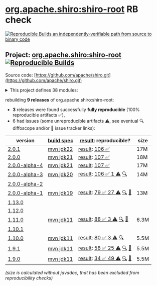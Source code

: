 [org.apache.shiro:shiro-root](https://central.sonatype.com/artifact/org.apache.shiro/shiro-root/versions) RB check
=======

[![Reproducible Builds](https://reproducible-builds.org/images/logos/rb.svg) an independently-verifiable path from source to binary code](https://reproducible-builds.org/)

## Project: [org.apache.shiro:shiro-root](https://central.sonatype.com/artifact/org.apache.shiro/shiro-root/versions) [![Reproducible Builds](https://img.shields.io/endpoint?url=https://raw.githubusercontent.com/jvm-repo-rebuild/reproducible-central/master/content/org/apache/shiro/badge.json)](https://github.com/jvm-repo-rebuild/reproducible-central/blob/master/content/org/apache/shiro/README.md)

Source code: [https://github.com/apache/shiro.git](https://github.com/apache/shiro.git)

<details><summary>This project defines 38 modules:</summary>

* [org.apache.shiro.crypto:shiro-crypto-support](https://central.sonatype.com/artifact/org.apache.shiro.crypto/shiro-crypto-support/overview)
* [org.apache.shiro.crypto:shiro-hashes-argon2](https://central.sonatype.com/artifact/org.apache.shiro.crypto/shiro-hashes-argon2/overview)
* [org.apache.shiro.crypto:shiro-hashes-bcrypt](https://central.sonatype.com/artifact/org.apache.shiro.crypto/shiro-hashes-bcrypt/overview)
* [org.apache.shiro.tools:shiro-tools](https://central.sonatype.com/artifact/org.apache.shiro.tools/shiro-tools/overview)
* [org.apache.shiro.tools:shiro-tools-hasher](https://central.sonatype.com/artifact/org.apache.shiro.tools/shiro-tools-hasher/overview)
* [org.apache.shiro:shiro-all](https://central.sonatype.com/artifact/org.apache.shiro/shiro-all/overview)
* [org.apache.shiro:shiro-aspectj](https://central.sonatype.com/artifact/org.apache.shiro/shiro-aspectj/overview)
* [org.apache.shiro:shiro-bom](https://central.sonatype.com/artifact/org.apache.shiro/shiro-bom/overview)
* [org.apache.shiro:shiro-cache](https://central.sonatype.com/artifact/org.apache.shiro/shiro-cache/overview)
* [org.apache.shiro:shiro-cas](https://central.sonatype.com/artifact/org.apache.shiro/shiro-cas/overview)
* [org.apache.shiro:shiro-cdi](https://central.sonatype.com/artifact/org.apache.shiro/shiro-cdi/overview)
* [org.apache.shiro:shiro-config](https://central.sonatype.com/artifact/org.apache.shiro/shiro-config/overview)
* [org.apache.shiro:shiro-config-core](https://central.sonatype.com/artifact/org.apache.shiro/shiro-config-core/overview)
* [org.apache.shiro:shiro-config-ogdl](https://central.sonatype.com/artifact/org.apache.shiro/shiro-config-ogdl/overview)
* [org.apache.shiro:shiro-core](https://central.sonatype.com/artifact/org.apache.shiro/shiro-core/overview)
* [org.apache.shiro:shiro-crypto](https://central.sonatype.com/artifact/org.apache.shiro/shiro-crypto/overview)
* [org.apache.shiro:shiro-crypto-cipher](https://central.sonatype.com/artifact/org.apache.shiro/shiro-crypto-cipher/overview)
* [org.apache.shiro:shiro-crypto-core](https://central.sonatype.com/artifact/org.apache.shiro/shiro-crypto-core/overview)
* [org.apache.shiro:shiro-crypto-hash](https://central.sonatype.com/artifact/org.apache.shiro/shiro-crypto-hash/overview)
* [org.apache.shiro:shiro-ehcache](https://central.sonatype.com/artifact/org.apache.shiro/shiro-ehcache/overview)
* [org.apache.shiro:shiro-event](https://central.sonatype.com/artifact/org.apache.shiro/shiro-event/overview)
* [org.apache.shiro:shiro-features](https://central.sonatype.com/artifact/org.apache.shiro/shiro-features/overview)
* [org.apache.shiro:shiro-guice](https://central.sonatype.com/artifact/org.apache.shiro/shiro-guice/overview)
* [org.apache.shiro:shiro-hazelcast](https://central.sonatype.com/artifact/org.apache.shiro/shiro-hazelcast/overview)
* [org.apache.shiro:shiro-jakarta-ee](https://central.sonatype.com/artifact/org.apache.shiro/shiro-jakarta-ee/overview)
* [org.apache.shiro:shiro-jaxrs](https://central.sonatype.com/artifact/org.apache.shiro/shiro-jaxrs/overview)
* [org.apache.shiro:shiro-jcache](https://central.sonatype.com/artifact/org.apache.shiro/shiro-jcache/overview)
* [org.apache.shiro:shiro-lang](https://central.sonatype.com/artifact/org.apache.shiro/shiro-lang/overview)
* [org.apache.shiro:shiro-quartz](https://central.sonatype.com/artifact/org.apache.shiro/shiro-quartz/overview)
* [org.apache.shiro:shiro-root](https://central.sonatype.com/artifact/org.apache.shiro/shiro-root/overview)
* [org.apache.shiro:shiro-servlet-plugin](https://central.sonatype.com/artifact/org.apache.shiro/shiro-servlet-plugin/overview)
* [org.apache.shiro:shiro-spring](https://central.sonatype.com/artifact/org.apache.shiro/shiro-spring/overview)
* [org.apache.shiro:shiro-spring-boot](https://central.sonatype.com/artifact/org.apache.shiro/shiro-spring-boot/overview)
* [org.apache.shiro:shiro-spring-boot-starter](https://central.sonatype.com/artifact/org.apache.shiro/shiro-spring-boot-starter/overview)
* [org.apache.shiro:shiro-spring-boot-web-starter](https://central.sonatype.com/artifact/org.apache.shiro/shiro-spring-boot-web-starter/overview)
* [org.apache.shiro:shiro-support](https://central.sonatype.com/artifact/org.apache.shiro/shiro-support/overview)
* [org.apache.shiro:shiro-test-coverage](https://central.sonatype.com/artifact/org.apache.shiro/shiro-test-coverage/overview)
* [org.apache.shiro:shiro-web](https://central.sonatype.com/artifact/org.apache.shiro/shiro-web/overview)
</details>

rebuilding **9 releases** of org.apache.shiro:shiro-root:
- **3** releases were found successfully **fully reproducible** (100% reproducible artifacts :white_check_mark:),
- 6 had issues (some unreproducible artifacts :warning:, see eventual :mag: diffoscope and/or :memo: issue tracker links):

| version | [build spec](/BUILDSPEC.md) | [result](https://reproducible-builds.org/docs/jvm/): reproducible? | size |
| -- | --------- | ------ | -- |
| [2.0.1](https://central.sonatype.com/artifact/org.apache.shiro/shiro-root/2.0.1/pom) | [mvn jdk22](shiro-2.0.1.buildspec) | [result](shiro-root-2.0.1.buildinfo): [106 :white_check_mark: ](shiro-root-2.0.1.buildcompare) | 17M |
| [2.0.0](https://central.sonatype.com/artifact/org.apache.shiro/shiro-root/2.0.0/pom) | [mvn jdk21](shiro-2.0.0.buildspec) | [result](shiro-root-2.0.0.buildinfo): [107 :white_check_mark: ](shiro-root-2.0.0.buildcompare) | 18M |
| [2.0.0-alpha-4](https://central.sonatype.com/artifact/org.apache.shiro/shiro-root/2.0.0-alpha-4/pom) | [mvn jdk21](shiro-2.0.0-alpha-4.buildspec) | [result](shiro-root-2.0.0-alpha-4.buildinfo): [107 :white_check_mark: ](shiro-root-2.0.0-alpha-4.buildcompare) | 17M |
| [2.0.0-alpha-3](https://central.sonatype.com/artifact/org.apache.shiro/shiro-root/2.0.0-alpha-3/pom) | [mvn jdk20](shiro-2.0.0-alpha-3.buildspec) | [result](shiro-root-2.0.0-alpha-3.buildinfo): [106 :white_check_mark:  1 :warning:](shiro-root-2.0.0-alpha-3.buildcompare) [:mag:](shiro-root-2.0.0-alpha-3.diffoscope) | 14M |
| [2.0.0-alpha-2](https://central.sonatype.com/artifact/org.apache.shiro/shiro-root/2.0.0-alpha-2/pom) | | | |
| [2.0.0-alpha-1](https://central.sonatype.com/artifact/org.apache.shiro/shiro-root/2.0.0-alpha-1/pom) | [mvn jdk19](shiro-2.0.0-alpha-1.buildspec) | [result](shiro-root-2.0.0-alpha-1.buildinfo): [79 :white_check_mark:  27 :warning:](shiro-root-2.0.0-alpha-1.buildcompare) [:mag:](shiro-root-2.0.0-alpha-1.diffoscope) [:memo:](https://github.com/apache/shiro/pull/1013) | 13M |
| [1.13.0](https://central.sonatype.com/artifact/org.apache.shiro/shiro-root/1.13.0/pom) | | | |
| [1.12.0](https://central.sonatype.com/artifact/org.apache.shiro/shiro-root/1.12.0/pom) | | | |
| [1.11.0](https://central.sonatype.com/artifact/org.apache.shiro/shiro-root/1.11.0/pom) | [mvn jdk11](shiro-1.11.0.buildspec) | [result](shiro-root-1.11.0.buildinfo): [88 :white_check_mark:  3 :warning:](shiro-root-1.11.0.buildcompare) [:mag:](shiro-root-1.11.0.diffoscope) [:memo:](https://github.com/apache/shiro/pull/1013) | 6.3M |
| [1.10.1](https://central.sonatype.com/artifact/org.apache.shiro/shiro-root/1.10.1/pom) | | | |
| [1.10.0](https://central.sonatype.com/artifact/org.apache.shiro/shiro-root/1.10.0/pom) | [mvn jdk11](shiro-1.10.0.buildspec) | [result](shiro-root-1.10.0.buildinfo): [80 :white_check_mark:  3 :warning:](shiro-root-1.10.0.buildcompare) [:mag:](shiro-root-1.10.0.diffoscope) | 5.5M |
| [1.9.1](https://central.sonatype.com/artifact/org.apache.shiro/shiro-root/1.9.1/pom) | [mvn jdk11](shiro-1.9.1.buildspec) | [result](shiro-root-1.9.1.buildinfo): [58 :white_check_mark:  25 :warning:](shiro-root-1.9.1.buildcompare) [:mag:](shiro-root-1.9.1.diffoscope) [:memo:](https://github.com/apache/shiro/pull/365) | 5.5M |
| [1.9.0](https://central.sonatype.com/artifact/org.apache.shiro/shiro-root/1.9.0/pom) | [mvn jdk11](shiro-1.9.0.buildspec) | [result](shiro-root-1.9.0.buildinfo): [34 :white_check_mark:  49 :warning:](shiro-root-1.9.0.buildcompare) [:mag:](shiro-root-1.9.0.diffoscope) [:memo:](https://github.com/apache/shiro/pull/351) | 5.5M |

<i>(size is calculated without javadoc, that has been excluded from reproducibility checks)</i>
